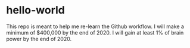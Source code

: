 # hello-world
This repo is meant to help me re-learn the Github workflow. 
I will make a minimum of $400,000 by the end of 2020. I will gain at least 1% of brain power by the end of 2020. 
